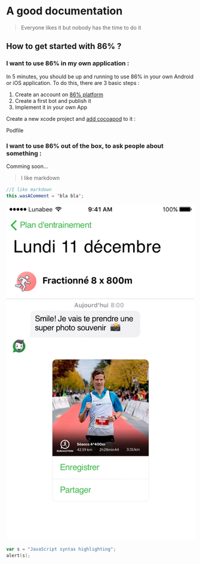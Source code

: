 # A good documentation
> Everyone likes it but nobody has the time to do it

## How to get started with 86% ?

### I want to use 86% in my own application :
In 5 minutes, you should be up and running to use 86% in your own Android or iOS application. To do this, there are 3 basic steps : 

1. Create an account on [86% platform](https://editor.86percent.co)
2. Create a first bot and publish it 
3. Implement it in your own App 

Create a new xcode project and [add cocoapod](https://guides.cocoapods.org/using/using-cocoapods) to it :

Podfile

### I want to use 86% out of the box, to ask people about something : 
Comming soon... 

> I like markdown

```java 
//I like markdown
this.wasAComment = 'bla bla';
```

![Run Motion](resources/picture.png)

```kotlin
var s = "JavaScript syntax highlighting";
alert(s);
```
